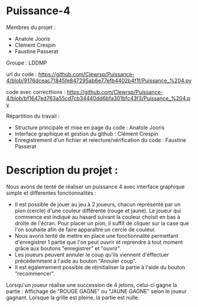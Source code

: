 # Puissance-4

Membres du projet :
- Anatole Jooris
- Clément Crespin
- Faustine Passerat

Groupe : LDDMP

url du code : https://github.com/Clewrsp/Puissance-4/blob/9176dceac71845fe847295ab6e77efb4402b4f1f/Puissance_%204.py

code avec correcttions : https://github.com/Clewrsp/Puissance-4/blob/bf1647ed763a55cd7cb34440dd6bfa301bfc43f3/Puissance_%204.py


Répartition du travail :
- Structure  principale et mise en page du code : Anatole Jooris
- Interface graphique et gestion du github : Clément Crespin
- Enregistrement d'un fichier et relecture/vérification du code : Faustine Passerat


# Description du projet :

Nous avons de tenté de réaliser un puissance 4 avec interface graphique simple et differentes fonctionnalités :
- Il est possible de jouer au jeu à 2 joueurs, chacun représenté par un pion (cercle) d'une couleur différente (rouge et jaune).
Le joueur qui commence est indiqué au hasard suivant la couleur choisit en bas à droite de l'écran. Pour placer un pion, il suffit de cliquer sur la case que l'on souhaite afin de faire apparaître un cercle de couleur.
- Nous avons tenté de mettre en place une fonctionnalité permettant d'enregistrer 1 partie que l'on peut ouvrir et reprendre à tout moment grâce aux boutons "enregistrer" et "ouvrir".
- Les joueurs peuvent annuler le coup qu'ils viennent d'éffectuer précédemment à l'aide au bouton "Annuler coup".
- Il est égalemement possible de réinitialiser la partie à l'aide du bouton "recommencer".

Lorsqu'un joueur réalise une succession de 4 jetons, celui-ci gagne la partie : Affichage de "ROUGE GAGNE" ou "JAUNE GAGNE" selon le joueur gagnant.
Lorsque la grille est pleine, la partie est nulle.
